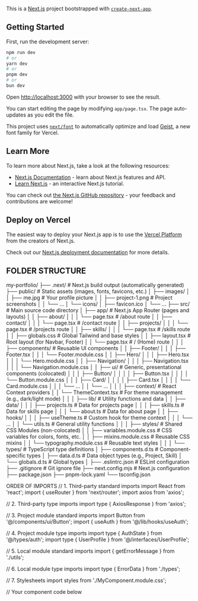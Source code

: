 This is a [Next.js](https://nextjs.org) project bootstrapped with [`create-next-app`](https://nextjs.org/docs/app/api-reference/cli/create-next-app).

## Getting Started

First, run the development server:

```bash
npm run dev
# or
yarn dev
# or
pnpm dev
# or
bun dev
```

Open [http://localhost:3000](http://localhost:3000) with your browser to see the result.

You can start editing the page by modifying `app/page.tsx`. The page auto-updates as you edit the file.

This project uses [`next/font`](https://nextjs.org/docs/app/building-your-application/optimizing/fonts) to automatically optimize and load [Geist](https://vercel.com/font), a new font family for Vercel.

## Learn More

To learn more about Next.js, take a look at the following resources:

- [Next.js Documentation](https://nextjs.org/docs) - learn about Next.js features and API.
- [Learn Next.js](https://nextjs.org/learn) - an interactive Next.js tutorial.

You can check out [the Next.js GitHub repository](https://github.com/vercel/next.js) - your feedback and contributions are welcome!

## Deploy on Vercel

The easiest way to deploy your Next.js app is to use the [Vercel Platform](https://vercel.com/new?utm_medium=default-template&filter=next.js&utm_source=create-next-app&utm_campaign=create-next-app-readme) from the creators of Next.js.

Check out our [Next.js deployment documentation](https://nextjs.org/docs/app/building-your-application/deploying) for more details.




## FOLDER STRUCTURE
my-portfolio/
├── .next/                    # Next.js build output (automatically generated)
├── public/                     # Static assets (images, fonts, favicons, etc.)
│   ├── images/
│   │   ├── me.jpg              # Your profile picture
│   │   ├── project-1.png       # Project screenshots
│   │   └── ...
│   └── icons/
│       ├── favicon.ico
│       └── ...
├── src/                        # Main source code directory
│   ├── app/                    # Next.js App Router (pages and layouts)
│   │   ├── about/
│   │   │   └── page.tsx        # /about route
│   │   ├── contact/
│   │   │   └── page.tsx        # /contact route
│   │   ├── projects/
│   │   │   └── page.tsx        # /projects route
│   │   ├── skills/
│   │   │   └── page.tsx        # /skills route
│   │   ├── globals.css         # Global Tailwind and base styles
│   │   ├── layout.tsx          # Root layout (for Navbar, Footer)
│   │   └── page.tsx            # / (Home) route
│   │
│   ├── components/             # Reusable UI components
│   │   ├── Footer/
│   │   │   ├── Footer.tsx
│   │   │   └── Footer.module.css
│   │   ├── Hero/
│   │   │   ├── Hero.tsx
│   │   │   └── Hero.module.css
│   │   ├── Navigation/
│   │   │   ├── Navigation.tsx
│   │   │   └── Navigation.module.css
│   │   ├── ui/          # Generic, presentational components (colocated)
│   │   │   ├── Button/
│   │   │   │   ├── Button.tsx
│   │   │   │   └── Button.module.css
│   │   │   ├── Card/
│   │   │   │   ├── Card.tsx
│   │   │   │   └── Card.module.css
│   │   │   └── ...
│   │   └── ...
│   │
│   ├── context/                # React Context providers
│   │   └── ThemeContext.tsx    # For theme management (e.g., dark/light mode)
│   │
│   ├── lib/                    # Utility functions and data
│   │   ├── data/
│   │   │   ├── projects.ts     # Data for projects page
│   │   │   ├── skills.ts       # Data for skills page
│   │   │   └── about.ts        # Data for about page
│   │   ├── hooks/
│   │   │   ├── useTheme.ts     # Custom hook for theme context
│   │   │   └── ...
│   │   └── utils.ts            # General utility functions
│   │
│   ├── styles/                 # Shared CSS Modules (non-colocated)
│   │   ├── variables.module.css  # CSS variables for colors, fonts, etc.
│   │   ├── mixins.module.css     # Reusable CSS mixins
│   │   └── typography.module.css # Reusable text styles
│   │
│   └── types/                  # TypeScript type definitions
│       ├── components.d.ts     # Component-specific types
│       ├── data.d.ts           # Data object types (e.g., Project, Skill)
│       └── globals.d.ts        # Global types
│
├── .eslintrc.json              # ESLint configuration
├── .gitignore                  # Git ignore file
├── next.config.mjs             # Next.js configuration
├── package.json
├── pnpm-lock.yaml
└── tsconfig.json


ORDER OF IMPORTS
// 1. Third-party standard imports
import React from 'react';
import { useRouter } from 'next/router';
import axios from 'axios';

// 2. Third-party type imports
import type { AxiosResponse } from 'axios';

// 3. Project module standard imports
import Button from '@/components/ui/Button';
import { useAuth } from '@/lib/hooks/useAuth';

// 4. Project module type imports
import type { AuthState } from '@/types/auth';
import type { UserProfile } from '@/interfaces/UserProfile';

// 5. Local module standard imports
import { getErrorMessage } from './utils';

// 6. Local module type imports
import type { ErrorData } from './types';

// 7. Stylesheets
import styles from './MyComponent.module.css';

// Your component code below
